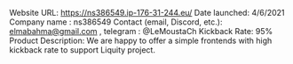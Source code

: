 Website URL: https://ns386549.ip-176-31-244.eu/
Date launched: 4/6/2021
Company name : ns386549
Contact (email, Discord, etc.): elmabahma@gmail.com , telegram : @LeMoustaCh
Kickback Rate: 95%
Product Description:  We are happy to offer a simple frontends  with high kickback rate to support Liquity project.

